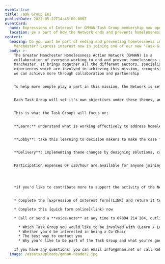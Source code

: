 ```yaml
---
event: true
title: Task Group EOI
publishDate: 2022-05-22T14:45:00.000Z
eventCard:
  name: Expressions of Interest for GMHAN Task Group membership now open
  location: Be a part of how the Network ends and prevents homelessness
content:
  heading: Do you want be part of ending and preventing homelessness in Greater
    Manchester? Express interest now in joining one of our new 'Task Groups'!
  body: >-
    The Greater Manchester Homelessness Action Network (GMHAN) is a
    collaboration of everyone working to end and prevent homelessness in Greater
    Manchester. It brings together all the different sectors, specialisms and
    experiences which are involved in achieving this mission, recognising that
    we can achieve more through collaboration and partnership


    To help more people play a part in this mission, the Network is setting up three Task Groups around the core purposes which will help us achieve it: Learn, Lobby and Deliver.


    Each Task Group will set it's own objectives under these themes, and **we'd like you to be a part,** either as a normal member or by leading the work as a Co-Chair.


    This is what the Task Groups will focus on:


    **Learn:** understand what is working effectively to address homelessness, through insight from people who have experienced it, good practice happening on the ground or research from around the UK and beyond.


    **Lobby**: take this learning to decision makers to make the case for necessary changes and hold those involved to account.


    **Delivery**: implementing these changes by designing solutions, creating the partnerships for them to work, and supporting those on the ground who are doing them.


    Participation expenses OF £20/hour are available for anyone joining a Task Group who is unwaged, and the time commitment is between 3 and 5 hours per month, with Co-Chairs likely to be at the higher end. More information on the role is in the Expression of Interest which you can download [here](LINK).




    *if you'd like to contribute more to support the activity of the Network join a Task Group by registering your Expression of Interest in one of these ways:*


    * Complete the [Expression of Interest form](LINK) and return it to info@gmhan.net

    * Complete this [quick form online](link) now

    * Call or send a **voice-note** at any time to 07894 214 284, outlining:

      * Which Task Group you would like to be involved with (Learn / Lobby / Deliver)
      * Whether you'd be interested in being a Co-Chair
      * The best way to contact you
      * Why you'd like to be part of the Task Group and what you're good at that you'd like to contribute

    If you have any questions, you can email info@gmhan.net or call Robbie on 07894 214 284.
  image: /assets/uploads/gmhan-header2.jpg
---
```

